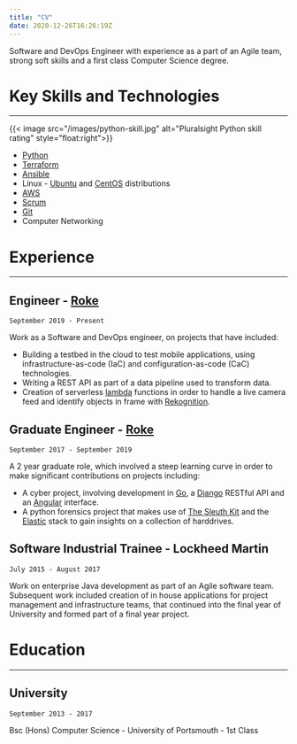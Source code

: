 ```yaml
---
title: "CV"
date: 2020-12-26T16:26:19Z
---
```


Software and DevOps Engineer with experience as a part of an Agile team, strong soft skills and a first class Computer Science degree.


# Key Skills and Technologies
---

{{< image src="/images/python-skill.jpg" alt="Pluralsight Python skill rating" style="float:right">}}

* [Python](https://www.python.org/)
* [Terraform](https://www.terraform.io/)
* [Ansible](https://www.ansible.com/)
* Linux - [Ubuntu](https://ubuntu.com/) and [CentOS](https://www.centos.org/) distributions
* [AWS](https://aws.amazon.com/)
* [Scrum](https://www.scrum.org/)
* [Git](https://git-scm.com/)
* Computer Networking


# Experience
---

## Engineer - [Roke](https://www.roke.co.uk/)
`September 2019 - Present`

Work as a Software and DevOps engineer, on projects that have included:

+ Building a testbed in the cloud to test mobile applications, using infrastructure-as-code (IaC) and configuration-as-code (CaC) technologies.
+ Writing a REST API as part of a data pipeline used to transform data.
+ Creation of serverless [lambda](https://aws.amazon.com/lambda/) functions in order to handle a live camera feed and identify objects in frame with [Rekognition](https://aws.amazon.com/rekognition/).

## Graduate Engineer - [Roke](https://www.roke.co.uk/)
`September 2017 - September 2019`

A 2 year graduate role, which involved a steep learning curve in order to make significant contributions on projects including:

+ A cyber project, involving development in [Go](https://golang.org/), a [Django](https://www.djangoproject.com/) RESTful API and an [Angular](https://angular.io/) interface.
+ A python forensics project that makes use of [The Sleuth Kit](https://www.sleuthkit.org/) and the [Elastic](https://www.elastic.co/) stack to gain insights on a collection of harddrives.

## Software Industrial Trainee - Lockheed Martin
`July 2015 - August 2017`
    
Work on enterprise Java development as part of an Agile software team. Subsequent work included creation of in house applications for project management and infrastructure teams, that continued into the final year of University and formed part of a final year project.


# Education
---

## University
`September 2013 - 2017`  

Bsc (Hons) Computer Science - University of Portsmouth - 1st Class 